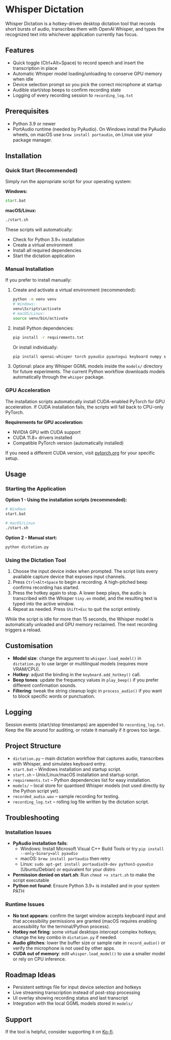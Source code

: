# Whisper Dictation

Whisper Dictation is a hotkey-driven desktop dictation tool that records short bursts of audio, transcribes them with OpenAI Whisper, and types the recognized text into whichever application currently has focus.

## Features
- Quick toggle (Ctrl+Alt+Space) to record speech and insert the transcription in place
- Automatic Whisper model loading/unloading to conserve GPU memory when idle
- Device selection prompt so you pick the correct microphone at startup
- Audible start/stop beeps to confirm recording state
- Logging of every recording session to `recording_log.txt`

## Prerequisites
- Python 3.9 or newer
- PortAudio runtime (needed by PyAudio). On Windows install the PyAudio wheels, on macOS use `brew install portaudio`, on Linux use your package manager.

## Installation

### Quick Start (Recommended)
Simply run the appropriate script for your operating system:

**Windows:**
```cmd
start.bat
```

**macOS/Linux:**
```bash
./start.sh
```

These scripts will automatically:
- Check for Python 3.9+ installation
- Create a virtual environment
- Install all required dependencies
- Start the dictation application

### Manual Installation
If you prefer to install manually:

1. Create and activate a virtual environment (recommended):
   ```bash
   python -m venv venv
   # Windows:
   venv\Scripts\activate
   # macOS/Linux:
   source venv/bin/activate
   ```

2. Install Python dependencies:
   ```bash
   pip install -r requirements.txt
   ```
   
   Or install individually:
   ```bash
   pip install openai-whisper torch pyaudio pyautogui keyboard numpy simpleaudio pyperclip
   ```

3. Optional: place any Whisper GGML models inside the `models/` directory for future experiments. The current Python workflow downloads models automatically through the `whisper` package.

### GPU Acceleration
The installation scripts automatically install CUDA-enabled PyTorch for GPU acceleration. If CUDA installation fails, the scripts will fall back to CPU-only PyTorch.

**Requirements for GPU acceleration:**
- NVIDIA GPU with CUDA support
- CUDA 11.8+ drivers installed
- Compatible PyTorch version (automatically installed)

If you need a different CUDA version, visit [pytorch.org](https://pytorch.org/get-started/locally/) for your specific setup.

## Usage

### Starting the Application
**Option 1 - Using the installation scripts (recommended):**
```bash
# Windows
start.bat

# macOS/Linux
./start.sh
```

**Option 2 - Manual start:**
```bash
python dictation.py
```

### Using the Dictation Tool
1. Choose the input device index when prompted. The script lists every available capture device that exposes input channels.
2. Press `Ctrl+Alt+Space` to begin a recording. A high-pitched beep confirms recording has started.
3. Press the hotkey again to stop. A lower beep plays, the audio is transcribed with the Whisper `tiny.en` model, and the resulting text is typed into the active window.
4. Repeat as needed. Press `Shift+Esc` to quit the script entirely.

While the script is idle for more than 15 seconds, the Whisper model is automatically unloaded and GPU memory reclaimed. The next recording triggers a reload.

## Customisation
- **Model size**: change the argument to `whisper.load_model()` in `dictation.py` to use larger or multilingual models (requires more VRAM/CPU).
- **Hotkey**: adjust the binding in the `keyboard.add_hotkey()` call.
- **Beep tones**: update the frequency values in `play_beep()` if you prefer different confirmation sounds.
- **Filtering**: tweak the string cleanup logic in `process_audio()` if you want to block specific words or punctuation.

## Logging
Session events (start/stop timestamps) are appended to `recording_log.txt`. Keep the file around for auditing, or rotate it manually if it grows too large.

## Project Structure
- `dictation.py` – main dictation workflow that captures audio, transcribes with Whisper, and simulates keyboard entry.
- `start.bat` – Windows installation and startup script.
- `start.sh` – Unix/Linux/macOS installation and startup script.
- `requirements.txt` – Python dependencies list for easy installation.
- `models/` – local store for quantised Whisper models (not used directly by the Python script yet).
- `recorded_audio.wav` – sample recording for testing.
- `recording_log.txt` – rolling log file written by the dictation script.

## Troubleshooting

### Installation Issues
- **PyAudio installation fails**: 
  - Windows: Install Microsoft Visual C++ Build Tools or try `pip install --only-binary=all pyaudio`
  - macOS: `brew install portaudio` then retry
  - Linux: `sudo apt-get install portaudio19-dev python3-pyaudio` (Ubuntu/Debian) or equivalent for your distro
- **Permission denied on start.sh**: Run `chmod +x start.sh` to make the script executable
- **Python not found**: Ensure Python 3.9+ is installed and in your system PATH

### Runtime Issues
- **No text appears**: confirm the target window accepts keyboard input and that accessibility permissions are granted (macOS requires enabling accessibility for the terminal/Python process).
- **Hotkey not firing**: some virtual desktops intercept complex hotkeys; change the key combo in `dictation.py` if needed.
- **Audio glitches**: lower the buffer size or sample rate in `record_audio()` or verify the microphone is not used by other apps.
- **CUDA out of memory**: edit `whisper.load_model()` to use a smaller model or rely on CPU inference.

## Roadmap Ideas
- Persistent settings file for input device selection and hotkeys
- Live streaming transcription instead of post-stop processing
- UI overlay showing recording status and last transcript
- Integration with the local GGML models stored in `models/`
  
## Support

If the tool is helpful, consider supporting it on [Ko-fi](https://ko-fi.com/gille).
